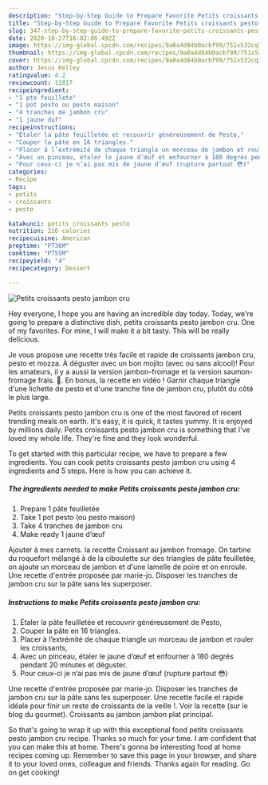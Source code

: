 ```yaml
---
description: "Step-by-Step Guide to Prepare Favorite Petits croissants pesto jambon cru"
title: "Step-by-Step Guide to Prepare Favorite Petits croissants pesto jambon cru"
slug: 347-step-by-step-guide-to-prepare-favorite-petits-croissants-pesto-jambon-cru
date: 2020-10-27T16:02:06.492Z
image: https://img-global.cpcdn.com/recipes/9a0a4d84b0acbf99/751x532cq70/petits-croissants-pesto-jambon-cru-photo-principale-de-la-recette.jpg
thumbnail: https://img-global.cpcdn.com/recipes/9a0a4d84b0acbf99/751x532cq70/petits-croissants-pesto-jambon-cru-photo-principale-de-la-recette.jpg
cover: https://img-global.cpcdn.com/recipes/9a0a4d84b0acbf99/751x532cq70/petits-croissants-pesto-jambon-cru-photo-principale-de-la-recette.jpg
author: Jesus Kelley
ratingvalue: 4.2
reviewcount: 11817
recipeingredient:
- "1 pte feuillete"
- "1 pot pesto ou pesto maison"
- "4 tranches de jambon cru"
- "1 jaune duf"
recipeinstructions:
- "Étaler la pâte feuilletée et recouvrir généreusement de Pesto,"
- "Couper la pâte en 16 triangles."
- "Placer à l’extrémité de chaque triangle un morceau de jambon et rouler les croissants,"
- "Avec un pinceau, étaler le jaune d’œuf et enfourner à 180 degrés pendant 20 minutes et déguster."
- "Pour ceux-ci je n’ai pas mis de jaune d’œuf (rupture partout 😳)"
categories:
- Recipe
tags:
- petits
- croissants
- pesto

katakunci: petits croissants pesto 
nutrition: 216 calories
recipecuisine: American
preptime: "PT36M"
cooktime: "PT55M"
recipeyield: "4"
recipecategory: Dessert

---
```



![Petits croissants pesto jambon cru](https://img-global.cpcdn.com/recipes/9a0a4d84b0acbf99/751x532cq70/petits-croissants-pesto-jambon-cru-photo-principale-de-la-recette.jpg)

Hey everyone, I hope you are having an incredible day today. Today, we're going to prepare a distinctive dish, petits croissants pesto jambon cru. One of my favorites. For mine, I will make it a bit tasty. This will be really delicious.

Je vous propose une recette très facile et rapide de croissants jambon cru, pesto et mozza. À déguster avec un bon mojito (avec ou sans alcool)! Pour les amateurs, il y a aussi la version jambon-fromage et la version saumon-fromage frais. 🙂. En bonus, la recette en vidéo ! Garnir chaque triangle d&#39;une lichette de pesto et d&#39;une tranche fine de jambon cru, plutôt du côté le plus large.

Petits croissants pesto jambon cru is one of the most favored of recent trending meals on earth. It's easy, it is quick, it tastes yummy. It is enjoyed by millions daily. Petits croissants pesto jambon cru is something that I've loved my whole life. They're fine and they look wonderful.


To get started with this particular recipe, we have to prepare a few ingredients. You can cook petits croissants pesto jambon cru using 4 ingredients and 5 steps. Here is how you can achieve it.

<!--inarticleads1-->

##### The ingredients needed to make Petits croissants pesto jambon cru:

1. Prepare 1 pâte feuilletée
1. Take 1 pot pesto (ou pesto maison)
1. Take 4 tranches de jambon cru
1. Make ready 1 jaune d’œuf


Ajouter à mes carnets. la recette Croissant au jambon fromage. On tartine du roquefort mélangé à de la ciboulette sur des triangles de pâte feuilletée, on ajoute un morceau de jambon et d&#39;une lamelle de poire et on enroule. Une recette d&#39;entrée proposée par marie-jo. Disposer les tranches de jambon cru sur la pâte sans les superposer. 

<!--inarticleads2-->

##### Instructions to make Petits croissants pesto jambon cru:

1. Étaler la pâte feuilletée et recouvrir généreusement de Pesto,
1. Couper la pâte en 16 triangles.
1. Placer à l’extrémité de chaque triangle un morceau de jambon et rouler les croissants,
1. Avec un pinceau, étaler le jaune d’œuf et enfourner à 180 degrés pendant 20 minutes et déguster.
1. Pour ceux-ci je n’ai pas mis de jaune d’œuf (rupture partout 😳)


Une recette d&#39;entrée proposée par marie-jo. Disposer les tranches de jambon cru sur la pâte sans les superposer. Une recette facile et rapide idéale pour finir un reste de croissants de la veille !. Voir la recette (sur le blog du gourmet). Croissants au jambon jambon plat principal. 

So that's going to wrap it up with this exceptional food petits croissants pesto jambon cru recipe. Thanks so much for your time. I am confident that you can make this at home. There's gonna be interesting food at home recipes coming up. Remember to save this page in your browser, and share it to your loved ones, colleague and friends. Thanks again for reading. Go on get cooking!
